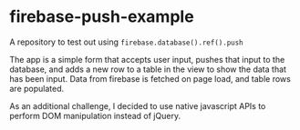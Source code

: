 # firebase-push-example

A repository to test out using `firebase.database().ref().push`

The app is a simple form that accepts user input, pushes that input to the database, and adds a new row to a table in the view to show the data that has been input. Data from firebase is fetched on page load, and table rows are populated.

As an additional challenge, I decided to use native javascript APIs to perform DOM manipulation instead of jQuery.
